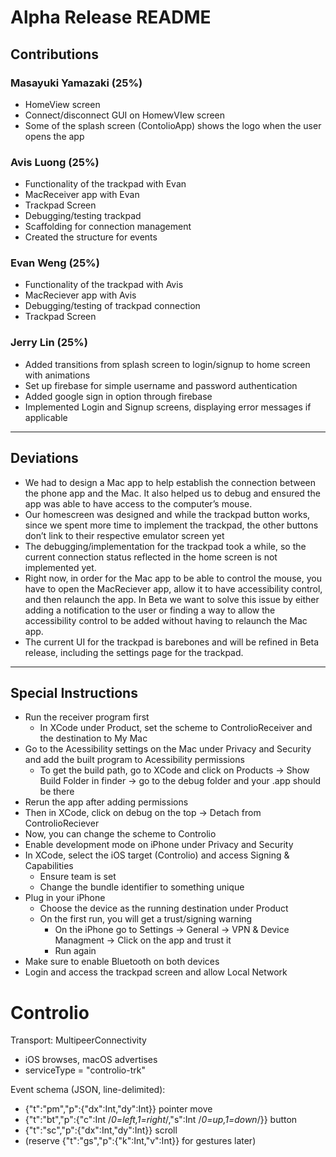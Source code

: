 # Alpha Release README

## Contributions

### Masayuki Yamazaki (25%)
- HomeView screen
- Connect/disconnect GUI on HomewVIew screen
- Some of the splash screen (ContolioApp) shows the logo when the user opens the app

### Avis Luong (25%)
- Functionality of the trackpad with Evan
- MacReceiver app with Evan
- Trackpad Screen
- Debugging/testing trackpad
- Scaffolding for connection management
- Created the structure for events

### Evan Weng (25%)
- Functionality of the trackpad with Avis
- MacReciever app with Avis
- Debugging/testing of trackpad connection
- Trackpad Screen

### Jerry Lin (25%)
- Added transitions from splash screen to login/signup to home screen with animations
- Set up firebase for simple username and password authentication
- Added google sign in option through firebase
- Implemented Login and Signup screens, displaying error messages if applicable

---

## Deviations
- We had to design a Mac app to help establish the connection between the phone app and the Mac. It also helped us to debug and ensured the app was able to have access to the computer’s mouse.
- Our homescreen was designed and while the trackpad button works, since we spent more time to implement the trackpad, the other buttons don’t link to their respective emulator screen yet
- The debugging/implementation for the trackpad took a while, so the current connection status reflected in the home screen is not implemented yet.
- Right now, in order for the Mac app to be able to control the mouse, you have to open the MacReciever app, allow it to have accessibility control, and then relaunch the app. In Beta we want to solve this issue by either adding a notification to the user or finding a way to allow the accessibility control to be added without having to relaunch the Mac app.
- The current UI for the trackpad is barebones and will be refined in Beta release, including the settings page for the trackpad.

---

## Special Instructions

- Run the receiver program first  
  - In XCode under Product, set the scheme to ControlioReceiver and the destination to My Mac
- Go to the Acessibility settings on the Mac under Privacy and Security and add the built program to Acessibility permissions  
  - To get the build path, go to XCode and click on Products -> Show Build Folder in finder -> go to the debug folder and your .app should be there
- Rerun the app after adding permissions
- Then in XCode, click on debug on the top -> Detach from ControlioReciever
- Now, you can change the scheme to Controlio
- Enable development mode on iPhone under Privacy and Security
- In XCode, select the iOS target (Controlio) and access Signing & Capabilities  
  - Ensure team is set  
  - Change the bundle identifier to something unique
- Plug in your iPhone  
  - Choose the device as the running destination under Product  
  - On the first run, you will get a trust/signing warning  
    - On the iPhone go to Settings -> General -> VPN & Device Managment -> Click on the app and trust it  
    - Run again
- Make sure to enable Bluetooth on both devices
- Login and access the trackpad screen and allow Local Network

# Controlio

Transport: MultipeerConnectivity
- iOS browses, macOS advertises
- serviceType = "controlio-trk"

Event schema (JSON, line-delimited):
- {"t":"pm","p":{"dx":Int,"dy":Int}} pointer move
- {"t":"bt","p":{"c":Int /*0=left,1=right*/,"s":Int /*0=up,1=down*/}} button
- {"t":"sc","p":{"dx":Int,"dy":Int}} scroll
- (reserve {"t":"gs","p":{"k":Int,"v":Int}} for gestures later)

